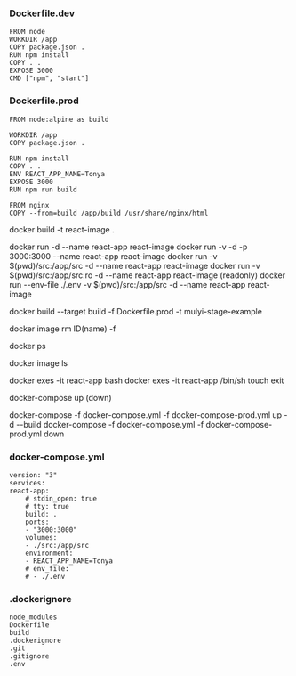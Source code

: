 ### Dockerfile.dev

    FROM node
    WORKDIR /app
    COPY package.json .
    RUN npm install
    COPY . .
    EXPOSE 3000
    CMD ["npm", "start"]

### Dockerfile.prod

    FROM node:alpine as build

    WORKDIR /app
    COPY package.json .

    RUN npm install
    COPY . .
    ENV REACT_APP_NAME=Tonya
    EXPOSE 3000
    RUN npm run build

    FROM nginx
    COPY --from=build /app/build /usr/share/nginx/html

docker build -t react-image .

docker run -d --name react-app react-image
docker run -v -d -p 3000:3000 --name react-app react-image
docker run -v $(pwd)/src:/app/src -d --name react-app react-image
docker run -v $(pwd)/src:/app/src:ro -d --name react-app react-image (readonly)
docker run --env-file ./.env -v $(pwd)/src:/app/src -d --name react-app react-image

docker build --target build -f  Dockerfile.prod -t mulyi-stage-example

docker image rm ID(name) -f

docker ps

docker image ls

docker exes -it react-app bash
docker exes -it react-app /bin/sh
touch
exit

docker-compose up (down)

docker-compose -f docker-compose.yml -f docker-compose-prod.yml up -d --build
docker-compose -f docker-compose.yml -f docker-compose-prod.yml down


### docker-compose.yml

    version: "3"
    services:
    react-app:
        # stdin_open: true
        # tty: true
        build: .
        ports:
        - "3000:3000"
        volumes:
        - ./src:/app/src
        environment:
        - REACT_APP_NAME=Tonya
        # env_file:
        # - ./.env

### .dockerignore

    node_modules
    Dockerfile
    build
    .dockerignore
    .git
    .gitignore
    .env
